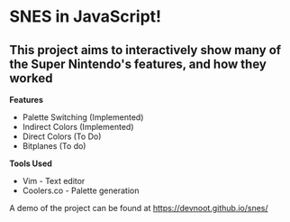 # SNES in JavaScript!

## This project aims to interactively show many of the Super Nintendo's features, and how they worked

**Features**
* Palette Switching (Implemented)
* Indirect Colors (Implemented)
* Direct Colors (To Do)
* Bitplanes (To do)

**Tools Used**
* Vim - Text editor
* Coolers.co - Palette generation

A demo of the project can be found at <https://devnoot.github.io/snes/>
